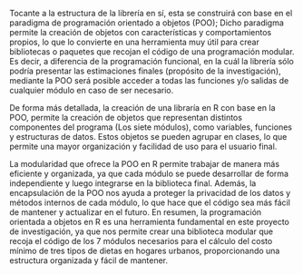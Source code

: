 

Tocante a la estructura de la librería en sí, esta se construirá con base en el paradigma de programación orientado a objetos (POO); Dicho paradigma permite la creación de objetos con características y comportamientos propios, lo que lo convierte en una herramienta muy útil para crear bibliotecas o  paquetes que recojan el código de una programación modular. Es decir, a diferencia de la programación funcional, en la cuál la librería sólo podría presentar las estimaciones finales (propósito de la investigación), mediante la POO será posible acceder a todas las funciones y/o salidas de cualquier módulo en caso de ser necesario.

De forma más detallada, la creación de una libraría en R con base en la POO, permite la  creación de objetos que representan distintos componentes del programa (Los siete módulos),  como variables, funciones y estructuras de datos. Estos objetos se  pueden agrupar en clases, lo que permite una mayor organización y  facilidad de uso para el usuario final. 





La modularidad que ofrece la POO en R  permite trabajar de manera más eficiente y organizada, ya que cada módulo se puede desarrollar de forma independiente y luego integrarse en la biblioteca final. Además, la encapsulación de la POO nos ayuda a proteger la privacidad de los datos y métodos internos de cada módulo, lo que hace que el código sea más fácil de mantener y actualizar en el futuro. En resumen, la programación orientada a objetos en R es una herramienta fundamental en este proyecto de investigación, ya que nos permite crear una biblioteca modular que recoja el código de los 7 módulos necesarios para el cálculo del costo mínimo de tres tipos de dietas en hogares urbanos, proporcionando una estructura organizada y fácil de mantener.